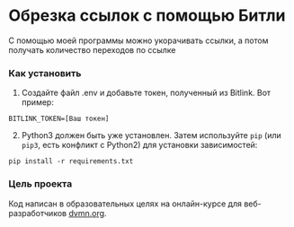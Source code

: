 # Обрезка ссылок с помощью Битли

С помощью моей программы можно укорачивать ссылки, а потом получать количество переходов по ссылке

### Как установить

1. Создайте файл .env и добавьте токен, полученный из Bitlink. Вот пример:
```
BITLINK_TOKEN=[Ваш токен]
```

2. Python3 должен быть уже установлен. 
Затем используйте `pip` (или `pip3`, есть конфликт с Python2) для установки зависимостей:
```
pip install -r requirements.txt
```

### Цель проекта

Код написан в образовательных целях на онлайн-курсе для веб-разработчиков [dvmn.org](https://dvmn.org/).
 
